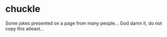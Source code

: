 # chuckle
Some jokes presented on a page from many people...
God damn it, do not copy this atleast...
